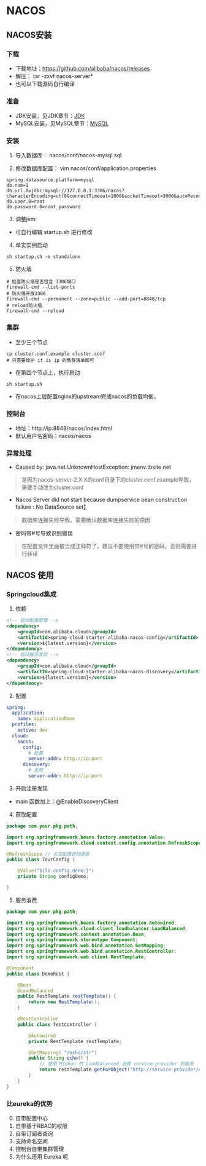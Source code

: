 # NACOS

## NACOS安装

### 下载
- 下载地址：https://github.com/alibaba/nacos/releases
- 解压： tar -zxvf nacos-server*
- 也可以下载源码自行编译

### 准备
- JDK安装，见JDK章节：[JDK](../../backend/lang/java/jdk.md)
- MySQL安装，见MySQL章节：[MySQL](mysql.md)

### 安装
1. 导入数据库： nacos/conf/nacos-mysql.sql

2. 修改数据库配置： vim nacos/conf/application.properties
```shell
spring.datasource.platform=mysql
db.num=1
db.url.0=jdbc:mysql://127.0.0.1:3306/nacos?characterEncoding=utf8&connectTimeout=1000&socketTimeout=3000&autoReconnect=true&useUnicode=true&useSSL=false&serverTimezone=UTC
db.user.0=root
db.password.0=root_password
```

3. 调整jvm:
- 可自行编辑  startup.sh 进行修改


4. 单实实例启动
```shell
sh startup.sh -m standalone
```

5. 防火墙
```shell script
# 检查防火墙是否包含 3306端口
firewall-cmd --list-ports
# 防火墙开放3306
firewall-cmd --permanent --zone=public --add-port=8848/tcp
# reload防火墙
firewall-cmd --reload
```

### 集群
- 至少三个节点
```shell
cp cluster.conf.example cluster.conf
# 只需要维护 it is ip 的集群清单即可
```
- 在第四个节点上，执行启动
```shell
sh startup.sh
```

- 在nacos上层配置nginx的upstream完成nacos的负载均衡。


### 控制台
- 地址：http://ip:8848/nacos/index.html
- 默认用户名密码：nacos/nacos


### 异常处理
- Caused by: java.net.UnknownHostException: jmenv.tbsite.net
> 是因为nacos-server-2.X.X的conf目录下的cluster.conf.example导致，需要手动改为cluster.conf

- Nacos Server did not start because dumpservice bean construction failure : No DataSource set】
> 数据库连接失败导致。需要确认数据库连接失败的原因

- 密码带#号导致识别错误
> 在配置文件里面被当成注释符了。建议不要使用带#号的密码，否则需要进行转译

## NACOS 使用

### Springcloud集成
1. 依赖
```xml
<!-- 启动配置管理 -->
<dependency>
    <groupId>com.alibaba.cloud</groupId>
    <artifactId>spring-cloud-starter-alibaba-nacos-config</artifactId>
    <version>${latest.version}</version>
</dependency>
<!-- 启动服务发现 -->
<dependency>
    <groupId>com.alibaba.cloud</groupId>
    <artifactId>spring-cloud-starter-alibaba-nacos-discovery</artifactId>
    <version>${latest.version}</version>
</dependency>
```
2. 配置
```yaml
spring:
  application:
    name: applicationName
  profiles:
    active: dev
  cloud:
    nacos:
      config:
        # 配置
        server-addr: http://ip:port
      discovery:
        # 发现
        server-addr: http://ip:port

```

3. 开启注册发现
- main 函数加上：@EnableDiscoveryClient

4. 获取配置
```java
package com.your.pkg.path;

import org.springframework.beans.factory.annotation.Value;
import org.springframework.cloud.context.config.annotation.RefreshScope;

@RefreshScope // 实现配置自动更新
public class TourConfig {

    @Value("${lz.config.deno:}")
    private String configDemo;

}
```

5. 服务消费
```java
package com.your.pkg.path;

import org.springframework.beans.factory.annotation.Autowired;
import org.springframework.cloud.client.loadbalancer.LoadBalanced;
import org.springframework.context.annotation.Bean;
import org.springframework.stereotype.Component;
import org.springframework.web.bind.annotation.GetMapping;
import org.springframework.web.bind.annotation.RestController;
import org.springframework.web.client.RestTemplate;

@Component
public class DemoRest {

    @Bean
    @LoadBalanced
    public RestTemplate restTemplate() {
        return new RestTemplate();
    }

    @RestController
    public class TestController {

        @Autowired
        private RestTemplate restTemplate;

        @GetMapping( "/echo/str")
        public String echo() {
            // 使用 Ribbon 的 LoadBalanced 消费 service-provider 的服务
            return restTemplate.getForObject("http://service-provider/echo/data", String.class);
        }
    }
}
```

### 比eureka的优势
0. 自带配置中心
1. 自带基于RBAC的权限
2. 自带订阅者查询
3. 支持命名空间
4. 控制台自带集群管理
5. 为什么还用 Eureka 呢
